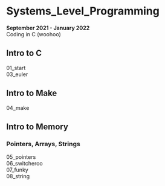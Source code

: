 # Systems_Level_Programming
**September 2021 - January 2022**  
Coding in C (woohoo)
## Intro to C
01_start  
03_euler  
## Intro to Make
04_make  
## Intro to Memory
### Pointers, Arrays, Strings
05_pointers  
06_switcheroo  
07_funky  
08_string  
